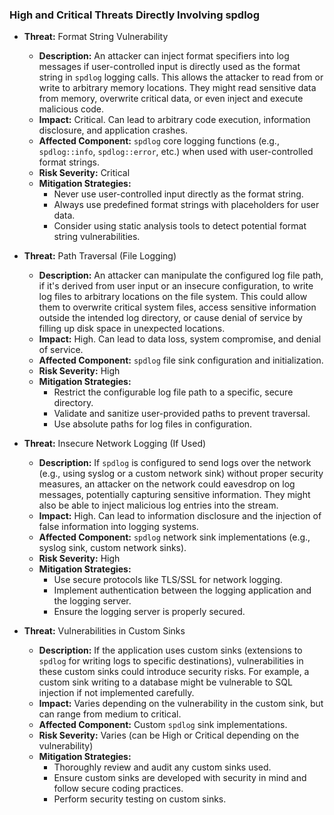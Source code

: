 ### High and Critical Threats Directly Involving spdlog

*   **Threat:** Format String Vulnerability
    *   **Description:** An attacker can inject format specifiers into log messages if user-controlled input is directly used as the format string in `spdlog` logging calls. This allows the attacker to read from or write to arbitrary memory locations. They might read sensitive data from memory, overwrite critical data, or even inject and execute malicious code.
    *   **Impact:** Critical. Can lead to arbitrary code execution, information disclosure, and application crashes.
    *   **Affected Component:** `spdlog` core logging functions (e.g., `spdlog::info`, `spdlog::error`, etc.) when used with user-controlled format strings.
    *   **Risk Severity:** Critical
    *   **Mitigation Strategies:**
        *   Never use user-controlled input directly as the format string.
        *   Always use predefined format strings with placeholders for user data.
        *   Consider using static analysis tools to detect potential format string vulnerabilities.

*   **Threat:** Path Traversal (File Logging)
    *   **Description:** An attacker can manipulate the configured log file path, if it's derived from user input or an insecure configuration, to write log files to arbitrary locations on the file system. This could allow them to overwrite critical system files, access sensitive information outside the intended log directory, or cause denial of service by filling up disk space in unexpected locations.
    *   **Impact:** High. Can lead to data loss, system compromise, and denial of service.
    *   **Affected Component:** `spdlog` file sink configuration and initialization.
    *   **Risk Severity:** High
    *   **Mitigation Strategies:**
        *   Restrict the configurable log file path to a specific, secure directory.
        *   Validate and sanitize user-provided paths to prevent traversal.
        *   Use absolute paths for log files in configuration.

*   **Threat:** Insecure Network Logging (If Used)
    *   **Description:** If `spdlog` is configured to send logs over the network (e.g., using syslog or a custom network sink) without proper security measures, an attacker on the network could eavesdrop on log messages, potentially capturing sensitive information. They might also be able to inject malicious log entries into the stream.
    *   **Impact:** High. Can lead to information disclosure and the injection of false information into logging systems.
    *   **Affected Component:** `spdlog` network sink implementations (e.g., syslog sink, custom network sinks).
    *   **Risk Severity:** High
    *   **Mitigation Strategies:**
        *   Use secure protocols like TLS/SSL for network logging.
        *   Implement authentication between the logging application and the logging server.
        *   Ensure the logging server is properly secured.

*   **Threat:** Vulnerabilities in Custom Sinks
    *   **Description:** If the application uses custom sinks (extensions to `spdlog` for writing logs to specific destinations), vulnerabilities in these custom sinks could introduce security risks. For example, a custom sink writing to a database might be vulnerable to SQL injection if not implemented carefully.
    *   **Impact:** Varies depending on the vulnerability in the custom sink, but can range from medium to critical.
    *   **Affected Component:** Custom `spdlog` sink implementations.
    *   **Risk Severity:** Varies (can be High or Critical depending on the vulnerability)
    *   **Mitigation Strategies:**
        *   Thoroughly review and audit any custom sinks used.
        *   Ensure custom sinks are developed with security in mind and follow secure coding practices.
        *   Perform security testing on custom sinks.